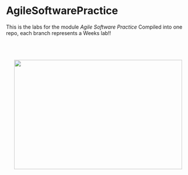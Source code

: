 # AgileSoftwarePractice

This is the labs for the module *Agile Software Practice* Compiled into one repo, each branch represents a Weeks lab!!
<br/><br/><br/><br/>
<p align="center">
  <img width="460" height="300" src="https://media4.giphy.com/media/gw3IWyGkC0rsazTi/giphy.gif?cid=ecf05e471e0ek38bajxhtknp3jehbg7w8t80ejgrkr97su4x&rid=giphy.gif&ct=g">
</p>